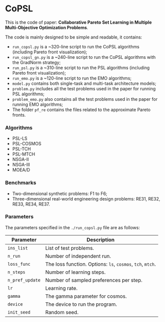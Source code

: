 # CoPSL

This is the code of paper: **Collaborative Pareto Set Learning in Multiple Multi-Objective Optimization Problems**.

The code is mainly designed to be simple and readable, it contains:

- `run_copsl.py` is a ~320-line script to run the CoPSL algorithms (including Pareto front visualization);
- `run_copsl_gn.py` is a ~240-line script to run the CoPSL algorithms with the GradNorm strategy;
- `run_psl.py` is a ~310-line script to run the PSL algorithms (including Pareto front visualization);
- `run_emo.py` is a ~120-line script to run the EMO algorithms;
- `model.py` contains both single-task and multi-task architecture models;
- `problem.py` includes all the test problems used in the paper for running PSL algorithms;
- `problem_emo.py` also contains all the test problems used in the paper for running EMO algorithms;
- The folder `pf_re` contains the files related to the approximate Pareto fronts.

### Algorithms

- PSL-LS
- PSL-COSMOS
- PSL-TCH
- PSL-MTCH
- NSGA-II
- NSGA-III
- MOEA/D

### Benchmarks

- Two-dimensional synthetic problems: F1 to F6;
- Three-dimensional real-world engineering design problems: RE31, RE32, RE33, RE34, RE37.

### Parameters

[//]: # (The following arguments to the `./run_copsl.py` file control the important parameters of the experiment.)
The parameters specified in the `./run_copsl.py` file are as follows:

| Parameter           | Description                                                |
|---------------------|------------------------------------------------------------|
| `ins_list`          | List of test problems.                                     |
| `n_run`             | Number of independent run.                                 |
| `loss_func`         | The loss function. Options: `ls`, `cosmos`, `tch`, `mtch`. |
| `n_steps`           | Number of learning steps.                                  |
| `n_pref_update`     | Number of sampled preferences per step.                    |
| `lr`                | Learning rate.                                             |
| `gamma`             | The gamma parameter for cosmos.                            |
| `device`            | The device to run the program.                             |
| `init_seed`         | Random seed.                                               |
